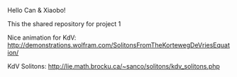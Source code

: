 Hello Can & Xiaobo!

This the shared repository for project 1

Nice animation for KdV: http://demonstrations.wolfram.com/SolitonsFromTheKortewegDeVriesEquation/

KdV Solitons:
http://lie.math.brocku.ca/~sanco/solitons/kdv_solitons.php
